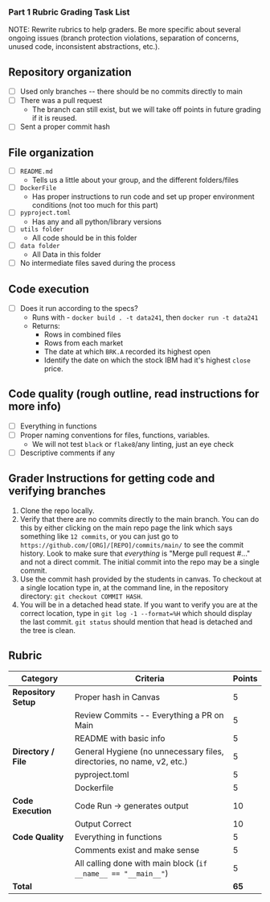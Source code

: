 ### Part 1 Rubric Grading Task List

NOTE: Rewrite rubrics to help graders. Be more specific about several ongoing issues (branch protection violations, separation of concerns, unused code, inconsistent abstractions, etc.).


## Repository organization
- [ ] Used only branches -- there should be no commits directly to main
- [ ] There was a pull request
  - The branch can still exist, but we will take off points in future grading if it is reused.
- [ ] Sent a proper commit hash

## File organization

- [ ] `README.md`
  - Tells us a little about your group, and the different folders/files
- [ ] `DockerFile`
  - Has proper instructions to run code and set up proper environment conditions (not too much for this part)
- [ ] `pyproject.toml`
  - Has any and all python/library versions
- [ ] `utils folder`
  - All code should be in this folder
- [ ] `data folder`
  - All Data in this folder
- [ ] No intermediate files saved during the process

## Code execution

- [ ] Does it run according to the specs? 
   - Runs with - `docker build . -t data241`, then `docker run -t data241`
   - Returns:
      - Rows in combined files
      - Rows from each market 
      - The date at which `BRK.A` recorded its highest open
      - Identify the date on which the stock IBM had it's highest `close` price.

## Code quality (rough outline, read instructions for more info)

- [ ] Everything in functions
- [ ] Proper naming conventions for files, functions, variables.
  - We will not test `black` or `flake8`/any linting, just an eye check
- [ ] Descriptive comments if any

## Grader Instructions for getting code and verifying branches

1. Clone the repo locally.
1. Verify that there are no commits directly to the main branch. You can do this by either clicking on the main repo page the link which says something like `12 commits`, or you can just go to `https://github.com/[ORG]/[REPO]/commits/main/` to see the commit history. Look to make sure that _everything_ is "Merge pull request #..." and not a direct commit. The initial commit into the repo may be a single commit.
2. Use the commit hash provided by the students in canvas. To checkout at a single location type in, at the command line, in the repository directory: `git checkout COMMIT HASH`.
3. You will be in a detached head state. If you want to verify you are at the correct location, type in `git log -1 --format=%H` which should display the last commit. `git status` should mention that head is detached and the tree is clean.

## Rubric

| Category | Criteria | Points |
|----------|----------|---------|
| **Repository Setup** | Proper hash in Canvas | 5 |
| | Review Commits -- Everything a PR on Main | 5 |
| | README with basic info | 5 |
| **Directory / File** | General Hygiene (no unnecessary files, directories, no name, v2, etc.) | 5 |
| | pyproject.toml | 5 |
| | Dockerfile | 5 |
| **Code Execution** | Code Run -> generates output | 10 |
| | Output Correct | 10 |
| **Code Quality** | Everything in functions | 5 |
| | Comments exist and make sense | 5 |
| | All calling done with main block (`if __name__ == "__main__"`) | 5 |
| **Total** | | **65** |

